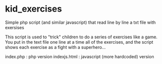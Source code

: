 # kid_exercises
Simple php script (and similar javascript) that read line by line a txt file with exersises

This script is used to "trick" children to do a series of exercises like a game.
You put in the text file one line at a time all of the exercises, and the script shows each exercise as a fight with a superhero...

index.php : php version
indexjs.html : javascript (more hardcoded) version
